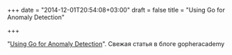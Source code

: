 +++
date = "2014-12-01T20:54:08+03:00"
draft = false
title = "Using Go for Anomaly Detection"

+++

<p>&quot;<a href="http://blog.gopheracademy.com/birthday-bash-2014/using-go-for-anomaly-detection/">Using Go for Anomaly Detection</a>&quot;. Свежая статья в блоге&nbsp;gopheracademy</p>


